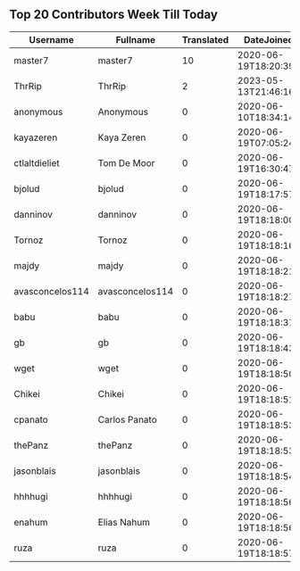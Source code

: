 ## Top 20 Contributors Week Till Today ##
|Username|Fullname|Translated|DateJoined|Language|
|--------|--------|----------|----------|-------|
|master7|master7|10|2020-06-19T18:20:39.|pl|
|ThrRip|ThrRip|2|2023-05-13T21:46:16.|zh_Hans|
|anonymous|Anonymous|0|2020-06-10T18:34:14.||
|kayazeren|Kaya Zeren|0|2020-06-19T07:05:24Z|tr|
|ctlaltdieliet|Tom De Moor|0|2020-06-19T16:30:47Z|nl|
|bjolud|bjolud|0|2020-06-19T18:17:57.||
|danninov|danninov|0|2020-06-19T18:18:00.||
|Tornoz|Tornoz|0|2020-06-19T18:18:16.||
|majdy|majdy|0|2020-06-19T18:18:21.||
|avasconcelos114|avasconcelos114|0|2020-06-19T18:18:27Z||
|babu|babu|0|2020-06-19T18:18:37.||
|gb|gb|0|2020-06-19T18:18:43.||
|wget|wget|0|2020-06-19T18:18:50Z|ro|
|Chikei|Chikei|0|2020-06-19T18:18:51Z|zh_Hant|
|cpanato|Carlos Panato|0|2020-06-19T18:18:53Z||
|thePanz|thePanz|0|2020-06-19T18:18:53Z||
|jasonblais|jasonblais|0|2020-06-19T18:18:54Z||
|hhhhugi|hhhhugi|0|2020-06-19T18:18:56.||
|enahum|Elias  Nahum|0|2020-06-19T18:18:56Z|es|
|ruza|ruza|0|2020-06-19T18:18:57.||
